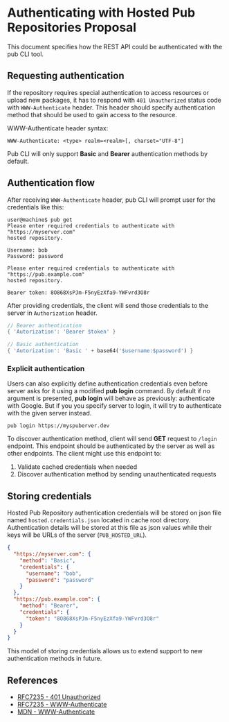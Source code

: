 Authenticating with Hosted Pub Repositories Proposal
====================================================

This document specifies how the REST API could be authenticated with the pub CLI
tool.

## Requesting authentication

If the repository requires special authentication to access resources or upload
new packages, it has to respond with `401 Unauthorized` status code with `WWW-Authenticate` header. This header should specify authentication method that should be used to gain access to the resource.

WWW-Authenticate header syntax:

```plain
WWW-Authenticate: <type> realm=<realm>[, charset="UTF-8"]
```

Pub CLI will only support **Basic** and **Bearer** authentication methods by
default.

## Authentication flow

After receiving `WWW-Authenticate` header, pub CLI will prompt user for
the credentials like this:

```plain
user@machine$ pub get
Please enter required credentials to authenticate with "https://myserver.com"
hosted repository.

Username: bob
Password: password

Please enter required credentials to authenticate with "https://pub.example.com"
hosted repository.

Bearer token: 8O868XsPJm-F5nyEzXfa9-YWFvrd3O8r
```

After providing credentials, the client will send those credentials to the
server in `Authorization` header.


```dart
// Bearer authentication
{ 'Autorization': 'Bearer $token' }

// Basic authentication
{ 'Autorization': 'Basic ' + base64('$username:$password') }
```

### Explicit authentication

Users can also explicitly define authentication credentials even before server
asks for it using a modified **pub login** command. By default if no argument is
presented, **pub login** will behave as previously: authenticate with Google.
But if you you specify server to login, it will try to authenticate with the
given server instead.

```plain
pub login https://myspuberver.dev
```

To discover authentication method, client will send **GET** request to `/login`
endpoint. This endpoint should be authenticated by the server as well as other
endpoints. The client might use this endpoint to:

1. Validate cached credentials when needed
2. Discover authentication method by sending unauthenticated requests

## Storing credentials

Hosted Pub Repository authentication credentials will be stored on json file
named `hosted.credentials.json` located in cache root directory. Authentication
details will be stored at this file as json values while their keys will be URLs
of the server (`PUB_HOSTED_URL`).

```json
{
  "https://myserver.com": {
    "method": "Basic",
    "credentials": {
      "username": "bob",
      "password": "password"
    }
  },
  "https://pub.example.com": {
    "method": "Bearer",
    "credentials": {
      "token": "8O868XsPJm-F5nyEzXfa9-YWFvrd3O8r"
    }
  }
}
```

This model of storing credentials allows us to extend support to new
authentication methods in future.

## References

- [RFC7235 - 401 Unauthorized](https://datatracker.ietf.org/doc/html/rfc7235#section-3.1)
- [RFC7235 - WWW-Authenticate](https://datatracker.ietf.org/doc/html/rfc7235#section-4.1)
- [MDN - WWW-Authenticate](https://developer.mozilla.org/en-US/docs/Web/HTTP/Headers/WWW-Authenticate)